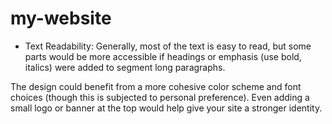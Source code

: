 # my-website
- Text Readability: Generally, most of the text is easy to read, but some parts would be more accessible if headings or emphasis (use bold, italics) were added to segment long paragraphs.

The design could benefit from a more cohesive color scheme and font choices (though this is subjected to personal preference). Even adding a small logo or banner at the top would help give your site a stronger identity.
